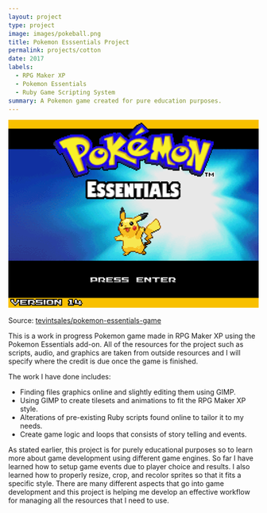 ```yaml
---
layout: project
type: project
image: images/pokeball.png
title: Pokemon Esssentials Project
permalink: projects/cotton
date: 2017
labels:
  - RPG Maker XP
  - Pokemon Essentials
  - Ruby Game Scripting System
summary: A Pokemon game created for pure education purposes.
---
```


<img class="ui medium left floated image" src="../images/pokemonessentials.png">

Source: <a href="https://github.com/tevintsales/pokemon-essentials-game"><i class="large github icon "></i>tevintsales/pokemon-essentials-game</a>

This is a work in progress Pokemon game made in RPG Maker XP using the Pokemon Essentials add-on. All of the resources for the project such as scripts, audio, and graphics are taken from outside resources and I will specify where the credit is due once the game is finished.

The work I have done includes:
- Finding files graphics online and slightly editing them using GIMP.
- Using GIMP to create tilesets and animations to fit the RPG Maker XP style. 
- Alterations of pre-existing Ruby scripts found online to tailor it to my needs.
- Create game logic and loops that consists of story telling and events.

As stated earlier, this project is for purely educational purposes so to learn more about game development using different game engines. So far I have learned how to setup game events due to player choice and results. I also learned how to properly resize, crop, and recolor sprites so that it fits a specific style. There are many different aspects that go into game development and this project is helping me develop an effective workflow for managing all the resources that I need to use.
